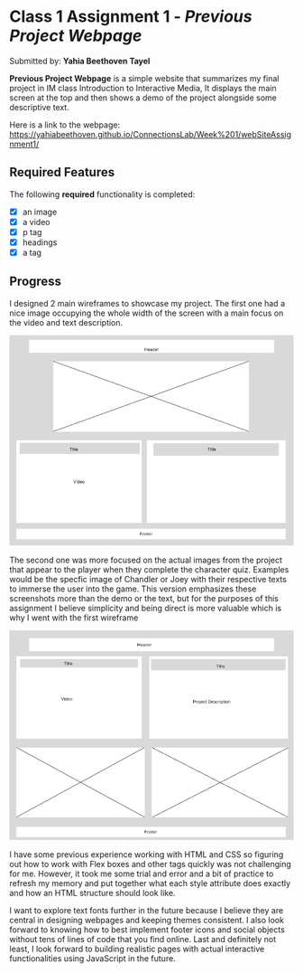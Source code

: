 # Class 1 Assignment 1 - *Previous Project Webpage*

Submitted by: **Yahia Beethoven Tayel**

**Previous Project Webpage** is a simple website that summarizes my final project in IM class Introduction to Interactive Media, It displays the main screen at the top and then shows a demo of the project alongside some descriptive text. 

Here is a link to the webpage: 
https://yahiabeethoven.github.io/ConnectionsLab/Week%201/webSiteAssignment1/

## Required Features

The following **required** functionality is completed:

* [x] an image
* [x] a video
* [x] p tag
* [x] headings
* [x] a tag

## Progress

I designed 2 main wireframes to showcase my project. 
The first one had a nice image occupying the whole width of the screen with a main focus on the video and text description.

<img src='./Wireframes/Wireframe Design 1.png' title='Wireframe 1' width='' alt='Wireframe 1' />

The second one was more focused on the actual images from the project that appear to the player when they complete the character quiz. Examples would be the specfic image of Chandler or Joey with their respective texts to immerse the user into the game. This version emphasizes these screenshots more than the demo or the text, but for the purposes of this assignment I believe simplicity and being direct is more valuable which is why I went with the first wireframe

<img src='./Wireframes/Wireframe Design 2.png' title='Wireframe 2' width='' alt='Wireframe 2' />

I have some previous experience working with HTML and CSS so figuring out how to work with Flex boxes and other tags quickly was not challenging for me. However, it took me some trial and error and a bit of practice to refresh my memory and put together what each style attribute does exactly and how an HTML structure should look like. 

I want to explore text fonts further in the future because I believe they are central in designing webpages and keeping themes consistent. I also look forward to knowing how to best implement footer icons and social objects without tens of lines of code that you find online. Last and definitely not least, I look forward to building realistic pages with actual interactive functionalities using JavaScript in the future.


